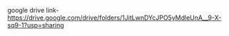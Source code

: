 google drive link- https://drive.google.com/drive/folders/1JitLwnDYcJPO5yMdleUnA__9-X-sq9-1?usp=sharing
